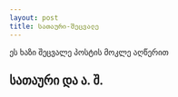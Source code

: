 ```yaml
---
layout: post
title: სათაური-შეცვალე 
---
```


ეს ხაზი შეცვალე პოსტის მოკლე აღწერით

## სათაური და ა. შ.
